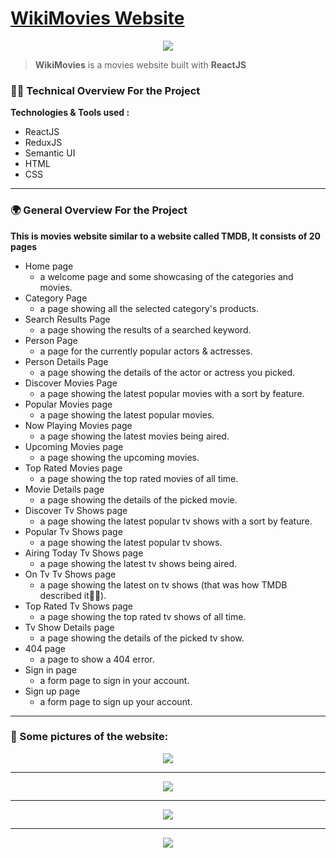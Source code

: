 # [WikiMovies Website](https://wikimovies2498.netlify.app/)

<p  align="center">
  <img src="https://firebasestorage.googleapis.com/v0/b/portfolio-ee47d.appspot.com/o/wikimoviesProject%2FMoviesLogo.png?alt=media">
</p>

> **WikiMovies** is a movies website built with **ReactJS**

### 👨‍💻 Technical Overview For the Project

**Technologies & Tools used :**

- ReactJS
- ReduxJS
- Semantic UI
- HTML
- CSS

<hr>

### 🌍 General Overview For the Project

**This is movies website similar to a website called TMDB, It consists of 20 pages**

- Home page
  - a welcome page and some showcasing of the categories and movies.
- Category Page
  - a page showing all the selected category's products.
- Search Results Page
  - a page showing the results of a searched keyword.
- Person Page
  - a page for the currently popular actors & actresses.
- Person Details Page
  - a page showing the details of the actor or actress you picked.
- Discover Movies Page
  - a page showing the latest popular movies with a sort by feature.
- Popular Movies page
  - a page showing the latest popular movies.
- Now Playing Movies page
  - a page showing the latest movies being aired.
- Upcoming Movies page
  - a page showing the upcoming movies.
- Top Rated Movies page
  - a page showing the top rated movies of all time.
- Movie Details page
  - a page showing the details of the picked movie.
- Discover Tv Shows page
  - a page showing the latest popular tv shows with a sort by feature.
- Popular Tv Shows page
  - a page showing the latest popular tv shows.
- Airing Today Tv Shows page
  - a page showing the latest tv shows being aired.
- On Tv Tv Shows page
  - a page showing the latest on tv shows (that was how TMDB described it🤷‍♂️).
- Top Rated Tv Shows page
  - a page showing the top rated tv shows of all time.
- Tv Show Details page
  - a page showing the details of the picked tv show.
- 404 page
  - a page to show a 404 error.
- Sign in page
  - a form page to sign in your account.
- Sign up page
  - a form page to sign up your account.

<hr>

### 📄 Some pictures of the website:

<p align="center">
<img src="https://firebasestorage.googleapis.com/v0/b/portfolio-ee47d.appspot.com/o/wikimoviesProject%2FSigninWeb.png?alt=media">
</p>

<hr>

<p align="center">
<img src="https://firebasestorage.googleapis.com/v0/b/portfolio-ee47d.appspot.com/o/wikimoviesProject%2FSignupWeb.png?alt=media">
</p>

<hr>

<p align="center">
<img src="https://firebasestorage.googleapis.com/v0/b/portfolio-ee47d.appspot.com/o/wikimoviesProject%2FHomeWeb.png?alt=media">
</p>

<hr>

<p align="center">
<img src="https://firebasestorage.googleapis.com/v0/b/portfolio-ee47d.appspot.com/o/wikimoviesProject%2FPersonDetailsWeb.png?alt=media">
</p>
